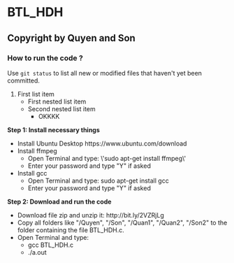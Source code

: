 # BTL_HDH


## Copyright by Quyen and Son
### How to run the code ?
Use `git status` to list all new or modified files that haven't yet been committed.
1. First list item
    + First nested list item
    - Second nested list item
        * OKKKK
    

<p><b> Step 1: Install necessary things</b></p>
<ul>
  <li>Install Ubuntu Desktop https://www.ubuntu.com/download</li>
  <li>Install ffmpeg
    <ul>
      <li>Open Terminal and type: \'sudo apt-get install ffmpeg\'</li>
      <li> Enter your password and type "Y" if asked </li>
    </ul>
  </li>
  <li>Install gcc
    <ul>
      <li>Open Terminal and type: sudo apt-get install gcc</li>
      <li> Enter your password and type "Y" if asked </li>
    </ul>
  </li>
</ul>
<p><b> Step 2: Download and run the code</b></p>
<ul>
  <li>Download file zip and unzip it: http://bit.ly/2VZRjLg</li>
  <li>Copy all folders like "/Quyen", "/Son", "/Quan1", "/Quan2", "/Son2" to the folder containing the file BTL_HDH.c. </li>
  <li>Open Terminal and type:
    <ul>
      <li>gcc BTL_HDH.c</li>
      <li>./a.out</li>
    </ul>
  </li>
</ul>
